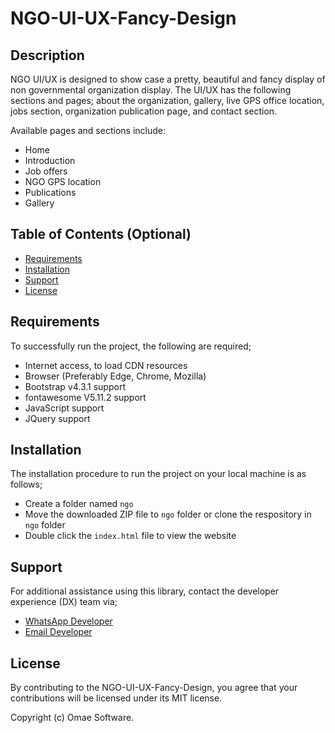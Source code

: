 # NGO-UI-UX-Fancy-Design

## Description

NGO UI/UX is designed to show case a pretty, beautiful and fancy display of non governmental organization display. The UI/UX has the following sections and pages; about the organization, gallery, live GPS office location, jobs section, organization publication page, and contact section.

Available pages and sections include:
- Home
- Introduction
- Job offers
- NGO GPS location
- Publications
- Gallery

## Table of Contents (Optional)

- [Requirements](#requirements)
- [Installation](#installation)
- [Support](#support)
- [License](#license)

## Requirements

To successfully run the project, the following are required;
- Internet access, to load CDN resources
- Browser (Preferably Edge, Chrome, Mozilla)
- Bootstrap v4.3.1 support
- fontawesome V5.11.2 support
- JavaScript support
- JQuery support

## Installation

The installation procedure to run the project on your local machine is as follows;

- Create a folder named `ngo`
- Move the downloaded ZIP file to `ngo` folder or clone the respository in `ngo` folder
- Double click the `index.html` file to view the website


## Support

For additional assistance using this library, contact the developer experience (DX) team via;
- [WhatsApp Developer](https://wa.me/+260977742472)
- [Email Developer](mailto:corneliuskasokola101@gmail.com)

## License

By contributing to the NGO-UI-UX-Fancy-Design, you agree that your contributions will be licensed under its MIT license.

Copyright (c) Omae Software.

